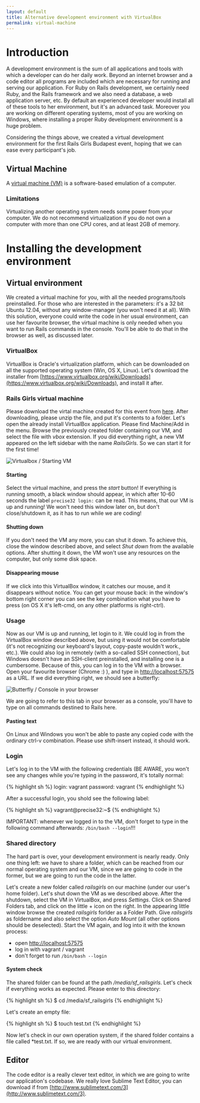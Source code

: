 ```yaml
---
layout: default
title: Alternative development environment with VirtualBox
permalink: virtual-machine
---
```


# Introduction

A development environment is the sum of all applications and tools with which a developer can do her daily work. Beyond an internet browser and a code editor all programs are included which are necessary for running and serving our application. For Ruby on Rails development, we certainly need Ruby, and the Rails framework and we also need a database, a web application server, etc.
By default an experienced developer would install all of these tools to her environment, but it's an advanced task. Moreover you are working on different operating systems, most of you are working on Windows, where installing a proper Ruby development environment is a huge problem.

Considering the things above, we created a virtual development environment for the first Rails Girls Budapest event, hoping that we can ease every participant's job.

<!-- more -->

## Virtual Machine

A [virtual machine (VM)](http://en.wikipedia.org/wiki/Virtual_machine) is a software-based emulation of a computer.

### Limitations

Virtualizing another operating system needs some power from your computer. We do not recommend virtualization if you do not own a computer with more than one CPU cores, and at least 2GB of memory.

# Installing the development environment

## Virtual environment

We created a virtual machine for you, with all the needed programs/tools preinstalled. For those who are interested in the parameters: it's a 32 bit Ubuntu 12.04, without any window-manager (you won't need it at all). With this solution, everyone could write the code in her usual environment, can use her favourite browser, the virtual machine is only needed when you want to run Rails commands in the console. You'll be able to do that in the browser as well, as discussed later.

### VirtualBox

VirtualBox is Oracle's virtualization platform, which can be downloaded on all the supported operating system (Win, OS X, Linux). Let's download the installer from [https://www.virtualbox.org/wiki/Downloads](https://www.virtualbox.org/wiki/Downloads), and install it after.

### Rails Girls virtual machine

Please download the virtal machine created for this event from [here](http://www.digitalnatives.hu/demos/railsgirls/railsgirls_virtualbox_vm.zip). After downloading, please unzip the file, and put it's contents to a folder.
Let's open the already install VirtualBox application. Please find Machine/Add in the menu. Browse the previously created folder containing our VM, and select the file with *vbox* extension.
If you did everything right, a new VM appeared on the left sidebar with the name *RailsGirls*. So we can start it for the first time!

![Virtualbox / Starting VM](/images/virtualbox.png)

#### Starting

Select the virtual machine, and press the *start* button! If everything is running smooth, a black window should appear, in which after 10-60 seconds the label `precise32 login:` can be read. This means, that our VM is up and running! We won't need this window later on, but don't close/shutdown it, as it has to run while we are coding!

#### Shutting down

If you don't need the VM any more, you can shut it down. To achieve this, close the window described above, and select *Shut down* from the available options. After shutting it down, the VM won't use any resources on the computer, but only some disk space.

#### Disappearing mouse

If we click into this VirtualBox window, it catches our mouse, and it disappears without notice. You can get your mouse back: in the window's bottom right corner you can see the key combination what you have to press (on OS X it's left-cmd, on any other platforms is right-ctrl).

### Usage

Now as our VM is up and running, let login to it. We could log in from the VirtualBox window described above, but using it would not be comfortable (it's not recognizing our keyboard's layout, copy-paste wouldn't work., etc.). We could also log in remotely (with a so-called SSH connection), but Windows doesn't have an SSH-client preinstalled, and installing one is a cumbersome.
Because of this, you can log in to the VM with a browser. Open your favourite browser (Chrome :) ), and type in [http://localhost:57575](http://localhost:57575) as a URL.
If we did everything right, we should see a butterfly:

![Butterfly / Console in your browser](/images/butterfly_login.png)

We are going to refer to this tab in your browser as a console, you'll have to type on all commands destined to Rails here.

#### Pasting text

On Linux and Windows you won't be able to paste any copied code with the ordinary ctrl-v combination. Please use shift-insert instead, it should work.

### Login

Let's log in to the VM with the following credentials (BE AWARE, you won't see any changes while you're typing in the password, it's totally normal:

{% highlight sh %}
login: vagrant
password: vagrant
{% endhighlight %}

After a successful login, you shold see the following label:

{% highlight sh %}
vagrant@precise32:~$
{% endhighlight %}

IMPORTANT: whenever we logged in to the VM, don't forget to type in the following command afterwards: `/bin/bash --login`!!!

### Shared directory

The hard part is over, your development environment is nearly ready. Only one thing left: we have to share a folder, which can be reached from our normal operating system and our VM, since we are going to code in the former, but we are going to run the code in the latter.

Let's create a new folder called *railsgirls* on our machine (under our user's home folder). Let's shut down the VM as we described above. After the shutdown, select the VM in VirtualBox, and press *Settings*. Click on Shared Folders tab, and click on the little + icon on the right.
In the appearing little window browse the created *railsgirls* forlder as a Folder Path. Give *railsgirls* as foldername and also select the option *Auto Mount* (all other options should be deselected).
Start the VM again, and log into it with the known process:

* open [http://localhost:57575](http://localhost:57575)
* log in with vagrant / vagrant
* don't forget to run `/bin/bash --login`

#### System check

The shared folder can be found at the path */media/sf_railsgirls*. Let's check if everything works as expected. Please enter to this directory:

{% highlight sh %}
$ cd /media/sf_railsgirls
{% endhighlight %}

Let's create an empty file:

{% highlight sh %}
$ touch test.txt
{% endhighlight %}

Now let's check in our own operation system, if the shared folder contains a file called *test.txt. If so, we are ready with our virtual environment.

## Editor

The code editor is a really clever text editor, in which we are going to write our application's codebase. We really love Sublime Text Editor, you can download if from [http://www.sublimetext.com/3](http://www.sublimetext.com/3).
